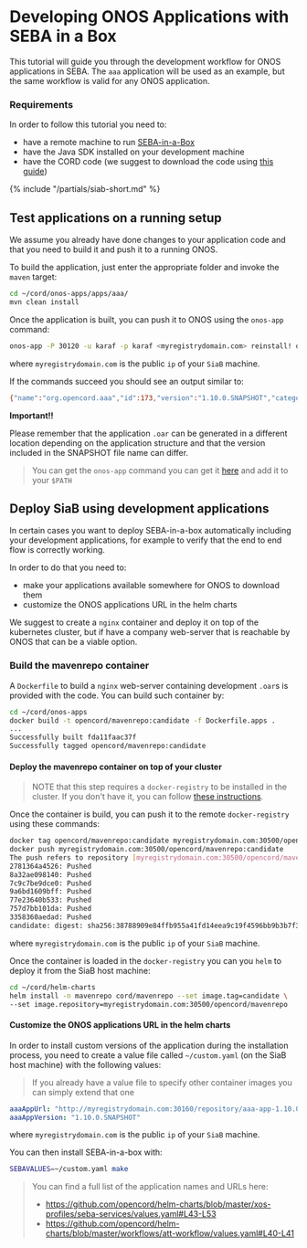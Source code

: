 # Developing ONOS Applications with SEBA in a Box

This tutorial will guide you through the development workflow for ONOS applications in SEBA.
The `aaa` application will be used as an example, but the same workflow is valid for any
ONOS application.

### Requirements

In order to follow this tutorial you need to:

- have a remote machine to run [SEBA-in-a-Box](../../profiles/seba/siab.md)
- have the Java SDK installed on your development machine
- have the CORD code (we suggest to download the code using [this guide](../getting_the_code.md#download-cord-repositories))

{% include "/partials/siab-short.md" %}

## Test applications on a running setup

We assume you already have done changes to your application code and that you need to build it and push it
to a running ONOS.

To build the application, just enter the appropriate folder and invoke the `maven` target:

```bash
cd ~/cord/onos-apps/apps/aaa/
mvn clean install
```

Once the application is built, you can push it to ONOS using the `onos-app` command:

```bash
onos-app -P 30120 -u karaf -p karaf <myregistrydomain.com> reinstall! org.opencord.aaa app/target/aaa-app-1.10.0-SNAPSHOT.oar
```

where `myregistrydomain.com` is the public `ip` of your `SiaB` machine.

If the commands succeed you should see an output similar to:

```bash
{"name":"org.opencord.aaa","id":173,"version":"1.10.0.SNAPSHOT","category":"Traffic Steering","description":"802.","readme":"802.1x authentication service.","origin":"ON.Lab","url":"http://onosproject.org","featuresRepo":"mvn:org.opencord/aaa-app/1.10.0-SNAPSHOT/xml/features","state":"ACTIVE","features":["aaa-app"],"permissions":[],"requiredApps":["org.opencord.sadis"]}
```

**Important!!**

Please remember that the application `.oar` can be generated in a different
location depending on the application structure and that the version included in the SNAPSHOT file name can differ.

> You can get the `onos-app` command you can get it [here](https://github.com/opennetworkinglab/onos/blob/onos-1.13/tools/package/runtime/bin/onos-app)
> and add it to your `$PATH`

## Deploy SiaB using development applications

In certain cases you want to deploy SEBA-in-a-box automatically including your development applications,
for example to verify that the end to end flow is correctly working.

In order to do that you need to:

- make your applications available somewhere for ONOS to download them
- customize the ONOS applications URL in the helm charts

We suggest to create a `nginx` container and deploy it on top of the kubernetes cluster, but if have a company
web-server that is reachable by ONOS that can be a viable option.

### Build the mavenrepo container

A `Dockerfile` to build a `nginx` web-server containing development `.oar`s is provided with the code.
You can build such container by:

```bash
cd ~/cord/onos-apps
docker build -t opencord/mavenrepo:candidate -f Dockerfile.apps .
...
Successfully built fda11faac37f
Successfully tagged opencord/mavenrepo:candidate
```

#### Deploy the mavenrepo container on top of your cluster

> NOTE that this step requires a `docker-registry` to be installed in the cluster.
> If you don't have it, you can follow [these instructions](./siab.md#deploy-a-docker-registry).

Once the container is build, you can push it to the remote `docker-registry` using these commands:

```bash
docker tag opencord/mavenrepo:candidate myregistrydomain.com:30500/opencord/mavenrepo:candidate
docker push myregistrydomain.com:30500/opencord/mavenrepo:candidate
The push refers to repository [myregistrydomain.com:30500/opencord/mavenrepo]
2781364a4526: Pushed
8a32ae098140: Pushed
7c9c7be9dce0: Pushed
9a6bd1609bff: Pushed
77e23640b533: Pushed
757d7bb101da: Pushed
3358360aedad: Pushed
candidate: digest: sha256:38788909e84ffb955a41fd14eea9c19f4596bb9b3b7f3181a1332499b7709b94 size: 1786
```

where `myregistrydomain.com` is the public `ip` of your `SiaB` machine.

Once the container is loaded in the `docker-registry` you can you `helm` to deploy it from the SiaB host machine:

```bash
cd ~/cord/helm-charts
helm install -n mavenrepo cord/mavenrepo --set image.tag=candidate \
--set image.repository=myregistrydomain.com:30500/opencord/mavenrepo
```

#### Customize the ONOS applications URL in the helm charts

In order to install custom versions of the application during the installation process, you need to create
a value file called `~/custom.yaml` (on the SiaB host machine) with the following values:


>If you already have a value file to specify other container images you can simply extend that one


```yaml
aaaAppUrl: "http://myregistrydomain.com:30160/repository/aaa-app-1.10.0-SNAPSHOT.oar"
aaaAppVersion: "1.10.0.SNAPSHOT"
```

where `myregistrydomain.com` is the public `ip` of your `SiaB` machine.

You can then install SEBA-in-a-box with:

```bash
SEBAVALUES=~/custom.yaml make
```

> You can find a full list of the application names and URLs here:
> - https://github.com/opencord/helm-charts/blob/master/xos-profiles/seba-services/values.yaml#L43-L53
> - https://github.com/opencord/helm-charts/blob/master/workflows/att-workflow/values.yaml#L40-L41
